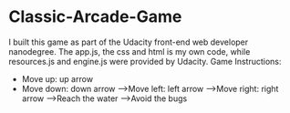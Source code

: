 # Classic-Arcade-Game
I built this game as part of the Udacity front-end web developer nanodegree. The app.js, the css and html is my own code, while resources.js and engine.js were provided by Udacity.
Game Instructions:

- Move up: up arrow
- Move down: down arrow
-->Move left: left arrow
-->Move right: right arrow
-->Reach the water
-->Avoid the bugs
